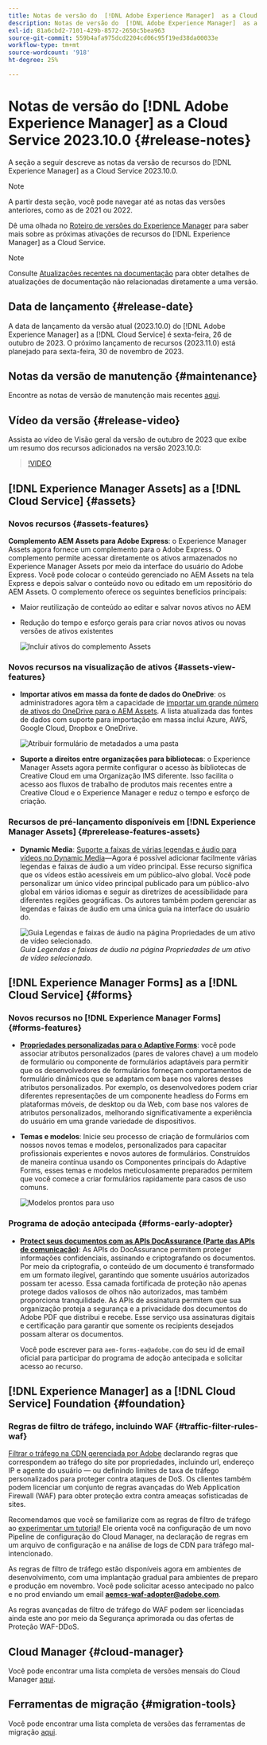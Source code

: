 ```yaml
---
title: Notas de versão do  [!DNL Adobe Experience Manager]  as a Cloud Service 2023.10.0.
description: Notas de versão do  [!DNL Adobe Experience Manager]  as a Cloud Service 2023.10.0.
exl-id: 81a6cbd2-7101-429b-8572-2650c5bea963
source-git-commit: 559b4afa975dcd2204cd06c95f19ed38da00033e
workflow-type: tm+mt
source-wordcount: '918'
ht-degree: 25%

---
```


# Notas de versão do [!DNL Adobe Experience Manager] as a Cloud Service 2023.10.0 {#release-notes}

A seção a seguir descreve as notas da versão de recursos do [!DNL Experience Manager] as a Cloud Service 2023.10.0.

>[!NOTE]
>
>A partir desta seção, você pode navegar até as notas das versões anteriores, como as de 2021 ou 2022.
>
>Dê uma olhada no [Roteiro de versões do Experience Manager](https://experienceleague.adobe.com/docs/experience-manager-release-information/aem-release-updates/update-releases-roadmap.html?lang=pt-BR) para saber mais sobre as próximas ativações de recursos do [!DNL Experience Manager] as a Cloud Service.

>[!NOTE]
>
>Consulte [Atualizações recentes na documentação](https://experienceleague.adobe.com/docs/experience-manager-release-information/aem-release-updates/doc-updates/documentation-updates.html?lang=pt-BR) para obter detalhes de atualizações de documentação não relacionadas diretamente a uma versão.

## Data de lançamento {#release-date}

A data de lançamento da versão atual (2023.10.0) do [!DNL Adobe Experience Manager] as a [!DNL Cloud Service] é sexta-feira, 26 de outubro de 2023. O próximo lançamento de recursos (2023.11.0) está planejado para sexta-feira, 30 de novembro de 2023.

## Notas da versão de manutenção {#maintenance}

Encontre as notas de versão de manutenção mais recentes [aqui](/help/release-notes/maintenance/latest.md).

## Vídeo da versão {#release-video}

Assista ao vídeo de Visão geral da versão de outubro de 2023 que exibe um resumo dos recursos adicionados na versão 2023.10.0:

>[!VIDEO](https://video.tv.adobe.com/v/3425186/?quality=12)

## [!DNL Experience Manager Assets] as a [!DNL Cloud Service] {#assets}

### Novos recursos {#assets-features}

**Complemento AEM Assets para Adobe Express**: o Experience Manager Assets agora fornece um complemento para o Adobe Express. O complemento permite acessar diretamente os ativos armazenados no Experience Manager Assets por meio da interface do usuário do Adobe Express. Você pode colocar o conteúdo gerenciado no AEM Assets na tela Express e depois salvar o conteúdo novo ou editado em um repositório do AEM Assets. O complemento oferece os seguintes benefícios principais:

* Maior reutilização de conteúdo ao editar e salvar novos ativos no AEM

* Redução do tempo e esforço gerais para criar novos ativos ou novas versões de ativos existentes

  ![Incluir ativos do complemento Assets](/help/assets/assets/aem-assets-add-on-include-assets.png)

### Novos recursos na visualização de ativos {#assets-view-features}

* **Importar ativos em massa da fonte de dados do OneDrive**: os administradores agora têm a capacidade de [importar um grande número de ativos do OneDrive para o AEM Assets](/help/assets/bulk-import-assets-view.md#onedrive-developer-application). A lista atualizada das fontes de dados com suporte para importação em massa inclui Azure, AWS, Google Cloud, Dropbox e OneDrive.

  ![Atribuir formulário de metadados a uma pasta](/help/assets/assets/bulk-import-source-details-onedrive.png)

* **Suporte a direitos entre organizações para bibliotecas**: o Experience Manager Assets agora permite configurar o acesso às bibliotecas de Creative Cloud em uma Organização IMS diferente. Isso facilita o acesso aos fluxos de trabalho de produtos mais recentes entre a Creative Cloud e o Experience Manager e reduz o tempo e esforço de criação.

### Recursos de pré-lançamento disponíveis em [!DNL Experience Manager Assets] {#prerelease-features-assets}

* **Dynamic Media**: [Suporte a faixas de várias legendas e áudio para vídeos no Dynamic Media](/help/assets/dynamic-media/video.md#about-msma)—Agora é possível adicionar facilmente várias legendas e faixas de áudio a um vídeo principal. Esse recurso significa que os vídeos estão acessíveis em um público-alvo global. Você pode personalizar um único vídeo principal publicado para um público-alvo global em vários idiomas e seguir as diretrizes de acessibilidade para diferentes regiões geográficas. Os autores também podem gerenciar as legendas e faixas de áudio em uma única guia na interface do usuário do.

  ![Guia Legendas e faixas de áudio na página Propriedades de um ativo de vídeo selecionado.](/help/release-notes/assets/msma-aem-cs.png)*Guia Legendas e faixas de áudio na página Propriedades de um ativo de vídeo selecionado.*

## [!DNL Experience Manager Forms] as a [!DNL Cloud Service] {#forms}

### Novos recursos no [!DNL Experience Manager Forms] {#forms-features}

* **[Propriedades personalizadas para o Adaptive Forms](/help/forms/template-editor-core-components.md#add-a-custom-group-name-in-the-policy-of-template-editor)**: você pode associar atributos personalizados (pares de valores chave) a um modelo de formulário ou componente de formulários adaptáveis para permitir que os desenvolvedores de formulários forneçam comportamentos de formulário dinâmicos que se adaptam com base nos valores desses atributos personalizados. Por exemplo, os desenvolvedores podem criar diferentes representações de um componente headless do Forms em plataformas móveis, de desktop ou da Web, com base nos valores de atributos personalizados, melhorando significativamente a experiência do usuário em uma grande variedade de dispositivos.

* **Temas e modelos**: Inicie seu processo de criação de formulários com nossos novos temas e modelos, personalizados para capacitar profissionais experientes e novos autores de formulários. Construídos de maneira contínua usando os Componentes principais do Adaptive Forms, esses temas e modelos meticulosamente preparados permitem que você comece a criar formulários rapidamente para casos de uso comuns.

  ![Modelos prontos para uso](/help/forms/assets/form-templates-ootb.png)


### Programa de adoção antecipada {#forms-early-adopter}

* **[Protect seus documentos com as APIs DocAssurance (Parte das APIs de comunicação)](/help/forms/aem-forms-cloud-service-communications-introduction.md#document-assurance-doc-assurance)**: As APIs do DocAssurance permitem proteger informações confidenciais, assinando e criptografando os documentos. Por meio da criptografia, o conteúdo de um documento é transformado em um formato ilegível, garantindo que somente usuários autorizados possam ter acesso. Essa camada fortificada de proteção não apenas protege dados valiosos de olhos não autorizados, mas também proporciona tranquilidade. As APIs de assinatura permitem que sua organização proteja a segurança e a privacidade dos documentos do Adobe PDF que distribui e recebe. Esse serviço usa assinaturas digitais e certificação para garantir que somente os recipients desejados possam alterar os documentos.

  Você pode escrever para `aem-forms-ea@adobe.com` do seu id de email oficial para participar do programa de adoção antecipada e solicitar acesso ao recurso.

## [!DNL Experience Manager] as a [!DNL Cloud Service] Foundation {#foundation}

### Regras de filtro de tráfego, incluindo WAF {#traffic-filter-rules-waf}

[Filtrar o tráfego na CDN gerenciada por Adobe](/help/security/traffic-filter-rules-including-waf.md) declarando regras que correspondem ao tráfego do site por propriedades, incluindo url, endereço IP e agente do usuário — ou definindo limites de taxa de tráfego personalizados para proteger contra ataques de DoS. Os clientes também podem licenciar um conjunto de regras avançadas do Web Application Firewall (WAF) para obter proteção extra contra ameaças sofisticadas de sites.

Recomendamos que você se familiarize com as regras de filtro de tráfego ao [experimentar um tutorial](https://experienceleague.adobe.com/docs/experience-manager-learn/cloud-service/security/traffic-filter-and-waf-rules/overview.html)! Ele orienta você na configuração de um novo Pipeline de configuração do Cloud Manager, na declaração de regras em um arquivo de configuração e na análise de logs de CDN para tráfego mal-intencionado.

As regras de filtro de tráfego estão disponíveis agora em ambientes de desenvolvimento, com uma implantação gradual para ambientes de preparo e produção em novembro. Você pode solicitar acesso antecipado no palco e no prod enviando um email **aemcs-waf-adopter@adobe.com**.

As regras avançadas de filtro de tráfego do WAF podem ser licenciadas ainda este ano por meio da Segurança aprimorada ou das ofertas de Proteção WAF-DDoS.

## Cloud Manager {#cloud-manager}

Você pode encontrar uma lista completa de versões mensais do Cloud Manager [aqui](/help/implementing/cloud-manager/release-notes/current.md).

## Ferramentas de migração {#migration-tools}

Você pode encontrar uma lista completa de versões das ferramentas de migração [aqui](/help/journey-migration/release-notes/release-notes-migration-tools-current.md).
